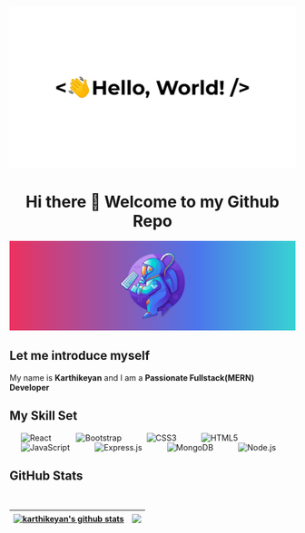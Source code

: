 
<!-- Adding Image -->
<div align="center">
  <img src="assets/greetings.gif" alt="Greetings" width="600">
  <h1 align='center'> Hi there 👋 Welcome to my Github Repo</h1>
  <img src="assets/SpaceMan.png" alt="horizon hero banner"/>
</div>

## Let me introduce myself

My name is **Karthikeyan** and I am a **Passionate Fullstack(MERN) Developer**
<br/>
<!--
**Karthikeyangeo/Karthikeyangeo** is a ✨ _special_ ✨ repository because its `README.md` (this file) appears on your GitHub profile.-->
## My Skill Set
<div >  
<img  src="https://profilinator.rishav.dev/skills-assets/react-original-wordmark.svg" alt="React" height="50" hspace="20" />  
<img  src="https://profilinator.rishav.dev/skills-assets/bootstrap-plain.svg" alt="Bootstrap" height="50" hspace="20"/>  
<img  src="https://profilinator.rishav.dev/skills-assets/css3-original-wordmark.svg" alt="CSS3" height="50" hspace="20"/>  
<img  src="https://profilinator.rishav.dev/skills-assets/html5-original-wordmark.svg" alt="HTML5" height="50" hspace="20"/>  
<img  src="https://profilinator.rishav.dev/skills-assets/javascript-original.svg" alt="JavaScript" height="50" hspace="20"/>  
<img  src="https://profilinator.rishav.dev/skills-assets/express-original-wordmark.svg" alt="Express.js" height="50"hspace="20" />  
<img  src="https://profilinator.rishav.dev/skills-assets/mongodb-original-wordmark.svg" alt="MongoDB" height="50" hspace="20"/>  
<img  src="https://profilinator.rishav.dev/skills-assets/nodejs-original-wordmark.svg" alt="Node.js" height="50" hspace="20" />  
</div>

## GitHub Stats

<br/>

| <a href="https://github.com/karthikeyangeo/github-readme-stats"><img align="center" src="https://github-readme-stats.vercel.app/api?username=karthikeyangeo&show_icons=true&include_all_commits=true&theme=buefy&hide_border=true" alt="karthikeyan's github stats" /></a> | <a href="https://github.com/karthikeyangeo/github-readme-stats"><img align="center" src="https://github-readme-stats.vercel.app/api/top-langs/?username=karthikeyangeo&layout=compact&theme=buefy&hide_border=true" /></a> |
| ------------- | ------------- |
<!--
- 🔭 I’m currently working on ...
- 🌱 I’m currently learning ...
- 👯 I’m looking to collaborate on ...
- 🤔 I’m looking for help with ...
- 💬 Ask me about ...
- 📫 How to reach me: ...
- 😄 Pronouns: ...
- ⚡ Fun fact: ...
-->
